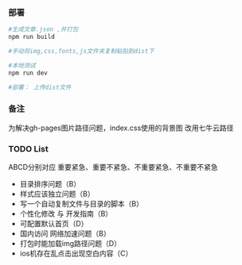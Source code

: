 

### 部署
```bash
#生成文章.json ,并打包
npm run build

#手动将img,css,fonts,js文件夹复制粘贴到dist下

#本地测试
npm run dev 

#部署： 上传dist文件
```
### 备注
为解决gh-pages图片路径问题，index.css使用的背景图 改用七牛云路径

### TODO List
ABCD分别对应 重要紧急、重要不紧急、不重要紧急、不重要不紧急
- 目录排序问题（B）
- 样式应该独立问题（B）
- 写一个自动复制文件与目录的脚本（B）
- 个性化修改 与 开发指南（B）
- 可配置默认首页（D）
- 国内访问 网络加速问题（B）
- 打包时能加载img路径问题（D）
- ios机存在乱点击出现空白内容（C）